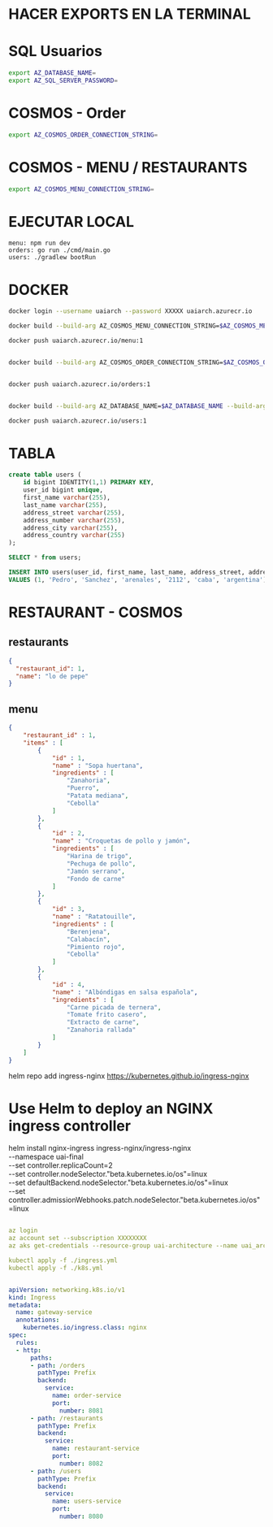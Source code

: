 # HACER EXPORTS EN LA TERMINAL


# SQL Usuarios

``` bash
export AZ_DATABASE_NAME=
export AZ_SQL_SERVER_PASSWORD=
```

# COSMOS - Order

```bash
export AZ_COSMOS_ORDER_CONNECTION_STRING=
```

# COSMOS - MENU / RESTAURANTS
```bash
export AZ_COSMOS_MENU_CONNECTION_STRING=
```
# EJECUTAR LOCAL

```
menu: npm run dev
orders: go run ./cmd/main.go
users: ./gradlew bootRun
```

# DOCKER


```bash
docker login --username uaiarch --password XXXXX uaiarch.azurecr.io

docker build --build-arg AZ_COSMOS_MENU_CONNECTION_STRING=$AZ_COSMOS_MENU_CONNECTION_STRING  --tag uaiarch.azurecr.io/menu:1 .

docker push uaiarch.azurecr.io/menu:1


docker build --build-arg AZ_COSMOS_ORDER_CONNECTION_STRING=$AZ_COSMOS_ORDER_CONNECTION_STRING --tag uaiarch.azurecr.io/orders:1 .


docker push uaiarch.azurecr.io/orders:1


docker build --build-arg AZ_DATABASE_NAME=$AZ_DATABASE_NAME --build-arg AZ_SQL_SERVER_PASSWORD=$AZ_SQL_SERVER_PASSWORD --tag uaiarch.azurecr.io/users:1 .

docker push uaiarch.azurecr.io/users:1

```

# TABLA

``` sql
create table users (
    id bigint IDENTITY(1,1) PRIMARY KEY,
    user_id bigint unique,
    first_name varchar(255),
    last_name varchar(255),
    address_street varchar(255),
    address_number varchar(255),
    address_city varchar(255),
    address_country varchar(255)
);

SELECT * from users;

INSERT INTO users(user_id, first_name, last_name, address_street, address_number, address_city, address_country)
VALUES (1, 'Pedro', 'Sanchez', 'arenales', '2112', 'caba', 'argentina')
```

# RESTAURANT - COSMOS


## restaurants

``` json
{
  "restaurant_id": 1,
  "name": "lo de pepe"
}
```

## menu
``` json
{
    "restaurant_id" : 1,
    "items" : [
        {
            "id" : 1,
            "name" : "Sopa huertana",
            "ingredients" : [
                "Zanahoria",
                "Puerro",
                "Patata mediana",
                "Cebolla"
            ]
        },
        {
            "id" : 2,
            "name" : "Croquetas de pollo y jamón",
            "ingredients" : [
                "Harina de trigo",
                "Pechuga de pollo",
                "Jamón serrano",
                "Fondo de carne"
            ]
        },
        {
            "id" : 3,
            "name" : "Ratatouille",
            "ingredients" : [
                "Berenjena",
                "Calabacín",
                "Pimiento rojo",
                "Cebolla"
            ]
        },
        {
            "id" : 4,
            "name" : "Albóndigas en salsa española",
            "ingredients" : [
                "Carne picada de ternera",
                "Tomate frito casero",
                "Extracto de carne",
                "Zanahoria rallada"
            ]
        }
    ]
}
```


helm repo add ingress-nginx https://kubernetes.github.io/ingress-nginx

# Use Helm to deploy an NGINX ingress controller
helm install nginx-ingress ingress-nginx/ingress-nginx \
    --namespace uai-final \
    --set controller.replicaCount=2 \
    --set controller.nodeSelector."beta\.kubernetes\.io/os"=linux \
    --set defaultBackend.nodeSelector."beta\.kubernetes\.io/os"=linux \
    --set controller.admissionWebhooks.patch.nodeSelector."beta\.kubernetes\.io/os"=linux

``` yaml

az login
az account set --subscription XXXXXXXX
az aks get-credentials --resource-group uai-architecture --name uai_architecture

kubectl apply -f ./ingress.yml
kubectl apply -f ./k8s.yml


apiVersion: networking.k8s.io/v1
kind: Ingress
metadata:
  name: gateway-service
  annotations:
    kubernetes.io/ingress.class: nginx
spec:
  rules:
  - http:
      paths:
      - path: /orders
        pathType: Prefix
        backend:
          service:
            name: order-service
            port:
              number: 8081
      - path: /restaurants
        pathType: Prefix
        backend:
          service:
            name: restaurant-service
            port:
              number: 8082
      - path: /users
        pathType: Prefix
        backend:
          service:
            name: users-service
            port:
              number: 8080

``` 
